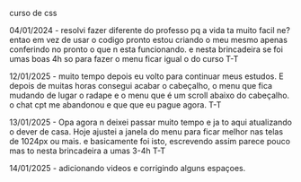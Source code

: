 curso de css

04/01/2024 - resolvi fazer diferente do professo pq a vida ta muito facil ne? entao em vez de usar o codigo pronto estou criando o meu mesmo apenas conferindo no pronto o que n esta funcionando. e nesta brincadeira se foi umas boas 4h so para fazer o menu ficar igual o do curso T-T

12/01/2025 - muito tempo depois eu volto para continuar meus estudos. E depois de muitas horas consegui acabar o cabeçalho, o menu que fica mudando de lugar o radape e o menu que é um scroll abaixo do cabeçalho. o chat cpt me abandonou e que que eu pague agora. T-T

13/01/2025 - Opa agora n deixei passar muito tempo e ja to aqui atualizando o dever de casa. Hoje ajustei a janela do menu para ficar melhor nas telas de  1024px ou mais. e basicamente foi isto, escrevendo assim parece pouco mas to nesta brincadeira a umas 3-4h T-T

14/01/2025 - adicionando videos e corrigindo alguns espaçoes.